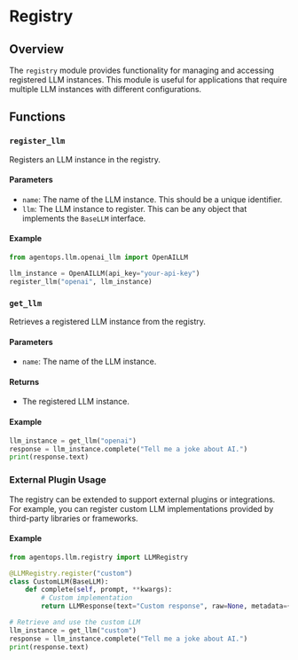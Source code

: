 # Registry

## Overview
The `registry` module provides functionality for managing and accessing registered LLM instances. This module is useful for applications that require multiple LLM instances with different configurations.

## Functions

### `register_llm`
Registers an LLM instance in the registry.

#### Parameters
- `name`: The name of the LLM instance. This should be a unique identifier.
- `llm`: The LLM instance to register. This can be any object that implements the `BaseLLM` interface.

#### Example
```python
from agentops.llm.openai_llm import OpenAILLM

llm_instance = OpenAILLM(api_key="your-api-key")
register_llm("openai", llm_instance)
```

### `get_llm`
Retrieves a registered LLM instance from the registry.

#### Parameters
- `name`: The name of the LLM instance.

#### Returns
- The registered LLM instance.

#### Example
```python
llm_instance = get_llm("openai")
response = llm_instance.complete("Tell me a joke about AI.")
print(response.text)
```

### External Plugin Usage
The registry can be extended to support external plugins or integrations. For example, you can register custom LLM implementations provided by third-party libraries or frameworks.

#### Example
```python
from agentops.llm.registry import LLMRegistry

@LLMRegistry.register("custom")
class CustomLLM(BaseLLM):
    def complete(self, prompt, **kwargs):
        # Custom implementation
        return LLMResponse(text="Custom response", raw=None, metadata={})

# Retrieve and use the custom LLM
llm_instance = get_llm("custom")
response = llm_instance.complete("Tell me a joke about AI.")
print(response.text)
```

